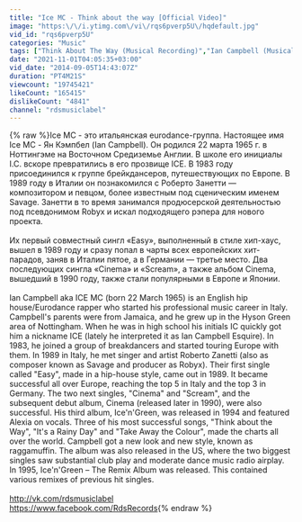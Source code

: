 ```yaml
---
title: "Ice MC - Think about the way [Official Video]"
image: "https:\/\/i.ytimg.com\/vi\/rqs6pverp5U\/hqdefault.jpg"
vid_id: "rqs6pverp5U"
categories: "Music"
tags: ["Think About The Way (Musical Recording)","Ian Campbell (Musical Artist)","Music (TV Genre)"]
date: "2021-11-01T04:05:35+03:00"
vid_date: "2014-09-05T14:43:07Z"
duration: "PT4M21S"
viewcount: "19745421"
likeCount: "165415"
dislikeCount: "4841"
channel: "rdsmusiclabel"
---
```

{% raw %}Ice MC - это итальянская eurodance-группа. Настоящее имя Ice MC - Ян Кэмпбел (Ian Campbell). Он родился 22 марта 1965 г. в Ноттингэме на Восточном Средиземье Англии. В школе его инициалы I.C. вскоре превратились в его прозвище ICE. В 1983 году присоединился к группе брейкдансеров, путешествующих по Европе. В 1989 году в Италии он познакомился с Роберто Занетти — композитором и певцом, более известным под сценическим именем Savage. Занетти в то время занимался продюсерской деятельностью под псевдонимом Robyx и искал подходящего рэпера для нового проекта.<br /><br />Их первый совместный сингл «Easy», выполненный в стиле хип-хаус, вышел в 1989 году и сразу попал в чарты всех европейских хит-парадов, заняв в Италии пятое, а в Германии — третье место. Два последующих сингла «Cinema» и «Scream», а также альбом Cinema, вышедший в 1990 году, также стали популярными в Европе и Японии.<br /><br />Ian Campbell aka ICE MC (born 22 March 1965) is an English hip house/Eurodance rapper who started his professional music career in Italy. Campbell's parents were from Jamaica, and he grew up in the Hyson Green area of Nottingham. When he was in high school his initials IC quickly got him a nickname ICE (lately he interpreted it as Ian Campbell Esquire). In 1983, he joined a group of breakdancers and started touring Europe with them. In 1989 in Italy, he met singer and artist Roberto Zanetti (also as composer known as Savage and producer as Robyx). Their first single called &quot;Easy&quot;, made in a hip-house style, came out in 1989. It became successful all over Europe, reaching the top 5 in Italy and the top 3 in Germany. The two next singles, &quot;Cinema&quot; and &quot;Scream&quot;, and the subsequent debut album, Cinema (released later in 1990), were also successful. His third album, Ice'n'Green, was released in 1994 and featured Alexia on vocals. Three of his most successful songs, &quot;Think about the Way&quot;, &quot;It's a Rainy Day&quot; and &quot;Take Away the Colour&quot;, made the charts all over the world. Campbell got a new look and new style, known as raggamuffin. The album was also released in the US, where the two biggest singles saw substantial club play and moderate dance music radio airplay. In 1995, Ice'n'Green – The Remix Album was released. This contained various remixes of previous hit singles.<br /><br /><a rel="nofollow" target="blank" href="http://vk.com/rdsmusiclabel">http://vk.com/rdsmusiclabel</a><br /><a rel="nofollow" target="blank" href="https://www.facebook.com/RdsRecords">https://www.facebook.com/RdsRecords</a>{% endraw %}
